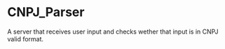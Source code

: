 # CNPJ_Parser

A server that receives user input and checks wether that input is in CNPJ valid format.
